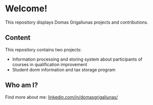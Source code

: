 # Welcome!

This repository displays Domas Grigaliunas projects and contributions.

## Content

This repository contains two projects:
* Information processing and storing system about participants of courses in qualification improvement
* Student dorm information and tax storage program

## Who am I?

Find more about me: [linkedin.com/in/domasgrigaliunas/](https://www.linkedin.com/in/domasgrigaliunas/)
